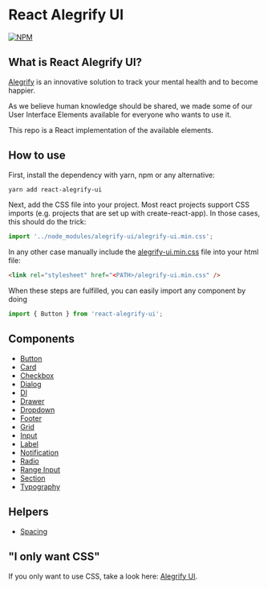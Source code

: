 # React Alegrify UI

[![NPM](https://nodei.co/npm/react-alegrify-ui.png)](https://npmjs.org/package/react-alegrify-ui)

## What is React Alegrify UI?

[Alegrify](https://alegrify.com) is an innovative solution to track your mental health and to become happier.

As we believe human knowledge should be shared, we made some of our User Interface Elements available 
for everyone who wants to use it.

This repo is a React implementation of the available elements.

## How to use

First, install the dependency with yarn, npm or any alternative:

```bash
yarn add react-alegrify-ui
```

Next, add the CSS file into your project.
Most react projects support CSS imports (e.g. projects that are set up with create-react-app).
In those cases, this should do the trick:

```js
import '../node_modules/alegrify-ui/alegrify-ui.min.css';
```

In any other case manually include the [alegrify-ui.min.css](https://raw.githubusercontent.com/dejakob/alegrify-ui/master/alegrify-ui.min.css) file into your html file:

```html
<link rel="stylesheet" href="<PATH>/alegrify-ui.min.css" />
```

When these steps are fulfilled, you can easily import any component by doing

```js
import { Button } from 'react-alegrify-ui';
```

## Components

* [Button](./docs-build/button.html)
* [Card](./docs-build/card.html)
* [Checkbox](./docs-build/checkbox.html)
* [Dialog](./docs-build/dialog.html)
* [Dl](./docs-build/dl.html)
* [Drawer](./docs-build/drawer.html)
* [Dropdown](./docs-build/dropdown.html)
* [Footer](./docs-build/footer.html)
* [Grid](./docs-build/grid.html)
* [Input](./docs-build/input.html)
* [Label](./docs-build/label.html)
* [Notification](./docs-build/notification.html)
* [Radio](./docs-build/radio.html)
* [Range Input](./docs-build/range-input.html)
* [Section](./docs-build/section.html)
* [Typography](./docs-build/typography.html)

## Helpers

* [Spacing](./docs-build/spacing.html)

## "I only want CSS"

If you only want to use CSS, take a look here: [Alegrify UI](https://dejakob.com/alegrify-ui).